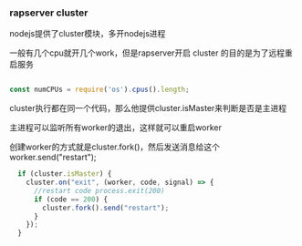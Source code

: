 ### rapserver  cluster

nodejs提供了cluster模块，多开nodejs进程

一般有几个cpu就开几个work，但是rapserver开启 cluster 的目的是为了远程重启服务

``` javascript

const numCPUs = require('os').cpus().length;

```

cluster执行都在同一个代码，那么他提供cluster.isMaster来判断是否是主进程

主进程可以监听所有worker的退出，这样就可以重启worker

创建worker的方式就是cluster.fork()，然后发送消息给这个worker.send("restart");

``` javascript
  if (cluster.isMaster) {
    cluster.on("exit", (worker, code, signal) => {
      //restart code process.exit(200)
      if (code == 200) {
        cluster.fork().send("restart");
      }
    });
  }
```